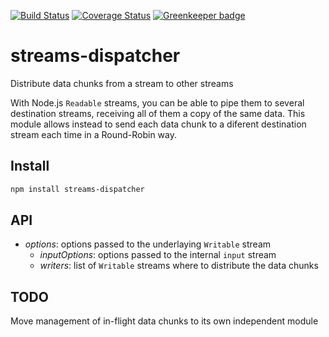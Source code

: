 [![Build Status](https://travis-ci.org/Takeafile/streams-dispatcher.svg?branch=master)](https://travis-ci.org/Takeafile/streams-dispatcher)
[![Coverage Status](https://coveralls.io/repos/github/Takeafile/streams-dispatcher/badge.svg?branch=master)](https://coveralls.io/github/Takeafile/streams-dispatcher?branch=master) [![Greenkeeper badge](https://badges.greenkeeper.io/Takeafile/streams-dispatcher.svg)](https://greenkeeper.io/)

# streams-dispatcher

Distribute data chunks from a stream to other streams

With Node.js `Readable` streams, you can be able to pipe them to several
destination streams, receiving all of them a copy of the same data. This module
allows instead to send each data chunk to a diferent destination stream each
time in a Round-Robin way.

## Install

```sh
npm install streams-dispatcher
```

## API

- *options*: options passed to the underlaying `Writable` stream
  - *inputOptions*: options passed to the internal `input` stream
  - *writers*: list of `Writable` streams where to distribute the data chunks

## TODO

Move management of in-flight data chunks to its own independent module
